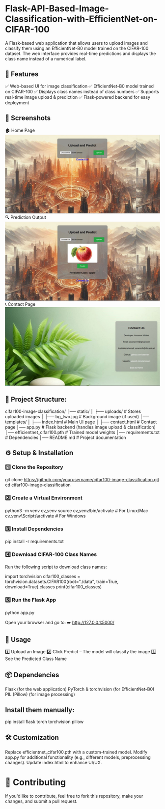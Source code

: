 # Flask-API-Based-Image-Classification-with-EfficientNet-on-CIFAR-100

A Flask-based web application that allows users to upload images and classify them using an EfficientNet-B0 model trained on the CIFAR-100 dataset. The web interface provides real-time predictions and displays the class name instead of a numerical label.

## 🚀 Features
✅ Web-based UI for image classification
✅ EfficientNet-B0 model trained on CIFAR-100
✅ Displays class names instead of class numbers
✅ Supports real-time image upload & prediction
✅ Flask-powered backend for easy deployment

## 📸 Screenshots
🏠 Home Page
<img src="photo_1_2025-02-03_22-02-32.jpg" width="600">
🔍 Prediction Output
<img src="photo_6_2025-02-03_22-02-32.jpg" width="600">
📞 Contact Page
<img src="photo_10_2025-02-03_22-02-32.jpg" width="600">

## 📂 Project Structure:

cifar100-image-classification/
│── static/
│   ├── uploads/         # Stores uploaded images
│   ├── bg_two.jpg       # Background image (if used)
│── templates/
│   ├── index.html       # Main UI page
│   ├── contact.html     # Contact page
│── app.py               # Flask backend (handles image upload & classification)
│── efficientnet_cifar100.pth  # Trained model weights
│── requirements.txt      # Dependencies
│── README.md             # Project documentation

## ⚙️ Setup & Installation

### 1️⃣ Clone the Repository

git clone https://github.com/yourusername/cifar100-image-classification.git
cd cifar100-image-classification

### 2️⃣ Create a Virtual Environment

python3 -m venv cv_venv
source cv_venv/bin/activate  # For Linux/Mac
cv_venv\Scripts\activate     # For Windows

### 3️⃣ Install Dependencies
pip install -r requirements.txt

### 4️⃣ Download CIFAR-100 Class Names

Run the following script to download class names:

import torchvision
cifar100_classes = torchvision.datasets.CIFAR100(root="./data", train=True, download=True).classes
print(cifar100_classes)

### 5️⃣ Run the Flask App

python app.py

Open your browser and go to:
➡️ http://127.0.0.1:5000/

## 🔧 Usage
1️⃣ Upload an Image
2️⃣ Click Predict – The model will classify the image
3️⃣ See the Predicted Class Name

## 📦 Dependencies
Flask (for the web application)
PyTorch & torchvision (for EfficientNet-B0)
PIL (Pillow) (for image processing)

## Install them manually:

pip install flask torch torchvision pillow

## 🛠 Customization
Replace efficientnet_cifar100.pth with a custom-trained model.
Modify app.py for additional functionality (e.g., different models, preprocessing changes).
Update index.html to enhance UI/UX.

# 🤝 Contributing
If you'd like to contribute, feel free to fork this repository, make your changes, and submit a pull request.


